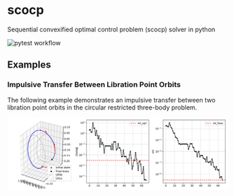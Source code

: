 # scocp
Sequential convexified optimal control problem (scocp) solver in python

![pytest workflow](https://github.com/Yuricst/scocp/actions/workflows/pytest.yml/badge.svg)

## Examples

### Impulsive Transfer Between Libration Point Orbits

The following example demonstrates an impulsive transfer between two libration point orbits in the circular restricted three-body problem.

![Impulsive Transfer](tests/scp_impulsive_transfer.png)
